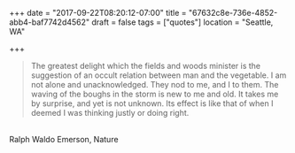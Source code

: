 +++
date = "2017-09-22T08:20:12-07:00"
title = "67632c8e-736e-4852-abb4-baf7742d4562"
draft = false
tags = ["quotes"]
location = "Seattle, WA"

+++

> The greatest delight which the fields and woods minister is the suggestion of
> an occult relation between man and the vegetable. I am not alone and
> unacknowledged. They nod to me, and I to them. The waving of the boughs in the
> storm is new to me and old. It takes me by surprise, and yet is not unknown.
> Its effect is like that of when I deemed I was thinking justly or doing right.

<br>
Ralph Waldo Emerson, Nature
